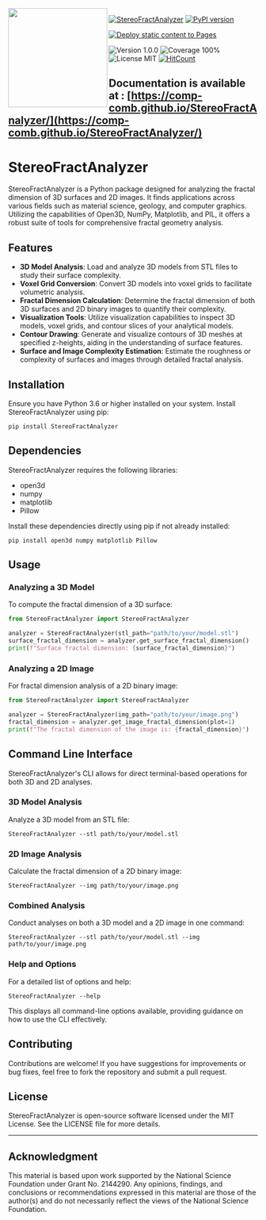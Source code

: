 
<img align='left' src='https://github.com/kmmukut/StereoFractAnalyzer/assets/32664955/f16ce153-846b-4b9e-8fce-3ecd1809c17a' width = "200" height = "200"> 

[![StereoFractAnalyzer](https://github.com/kmmukut/StereoFractAnalyzer/actions/workflows/StereoFractAnalyzer.yml/badge.svg)](https://github.com/kmmukut/StereoFractAnalyzer/actions/workflows/StereoFractAnalyzer.yml)
[![PyPI version](https://badge.fury.io/py/StereoFractAnalyzer.svg)](https://badge.fury.io/py/StereoFractAnalyzer)

[![Deploy static content to Pages](https://github.com/kmmukut/StereoFractAnalyzer/actions/workflows/static.yml/badge.svg)](https://github.com/kmmukut/StereoFractAnalyzer/actions/workflows/static.yml)

![Version 1.0.0](https://img.shields.io/badge/version-1.0.0-brightgreen)
![Coverage 100%](https://img.shields.io/badge/coverage-100%25-brightgreen) 
![License MIT](https://img.shields.io/badge/license-MIT-green])
[![HitCount](https://hits.dwyl.com/comp-comb/StereoFractAnalyzer.svg?style=flat-square&show=unique)](http://hits.dwyl.com/comp-comb/StereoFractAnalyzer)

Documentation is available at : [https://comp-comb.github.io/StereoFractAnalyzer/](https://comp-comb.github.io/StereoFractAnalyzer/)
---

<!-- ![logo](https://github.com/kmmukut/StereoFractAnalyzer/assets/32664955/165e9dfb-5fd1-438d-863a-71e0158bcccd) -->
<!-- ![logo2](https://github.com/kmmukut/StereoFractAnalyzer/assets/32664955/f16ce153-846b-4b9e-8fce-3ecd1809c17a) -->

# StereoFractAnalyzer



StereoFractAnalyzer is a Python package designed for analyzing the fractal dimension of 3D surfaces and 2D images. It finds applications across various fields such as material science, geology, and computer graphics. Utilizing the capabilities of Open3D, NumPy, Matplotlib, and PIL, it offers a robust suite of tools for comprehensive fractal geometry analysis.

## Features

- **3D Model Analysis**: Load and analyze 3D models from STL files to study their surface complexity.
- **Voxel Grid Conversion**: Convert 3D models into voxel grids to facilitate volumetric analysis.
- **Fractal Dimension Calculation**: Determine the fractal dimension of both 3D surfaces and 2D binary images to quantify their complexity.
- **Visualization Tools**: Utilize visualization capabilities to inspect 3D models, voxel grids, and contour slices of your analytical models.
- **Contour Drawing**: Generate and visualize contours of 3D meshes at specified z-heights, aiding in the understanding of surface features.
- **Surface and Image Complexity Estimation**: Estimate the roughness or complexity of surfaces and images through detailed fractal analysis.

## Installation

Ensure you have Python 3.6 or higher installed on your system. Install StereoFractAnalyzer using pip:

```
pip install StereoFractAnalyzer
```

## Dependencies

StereoFractAnalyzer requires the following libraries:

- open3d
- numpy
- matplotlib
- Pillow

Install these dependencies directly using pip if not already installed:

```
pip install open3d numpy matplotlib Pillow
```

## Usage

### Analyzing a 3D Model

To compute the fractal dimension of a 3D surface:

```python
from StereoFractAnalyzer import StereoFractAnalyzer

analyzer = StereoFractAnalyzer(stl_path="path/to/your/model.stl")
surface_fractal_dimension = analyzer.get_surface_fractal_dimension()
print(f"Surface fractal dimension: {surface_fractal_dimension}")
```

### Analyzing a 2D Image

For fractal dimension analysis of a 2D binary image:

```python
from StereoFractAnalyzer import StereoFractAnalyzer

analyzer = StereoFractAnalyzer(img_path="path/to/your/image.png")
fractal_dimension = analyzer.get_image_fractal_dimension(plot=1)
print(f"The fractal dimension of the image is: {fractal_dimension}")
```

## Command Line Interface

StereoFractAnalyzer's CLI allows for direct terminal-based operations for both 3D and 2D analyses.

### 3D Model Analysis

Analyze a 3D model from an STL file:

```
StereoFractAnalyzer --stl path/to/your/model.stl
```

### 2D Image Analysis

Calculate the fractal dimension of a 2D binary image:

```
StereoFractAnalyzer --img path/to/your/image.png
```

### Combined Analysis

Conduct analyses on both a 3D model and a 2D image in one command:

```
StereoFractAnalyzer --stl path/to/your/model.stl --img path/to/your/image.png
```

### Help and Options

For a detailed list of options and help:

```
StereoFractAnalyzer --help
```

This displays all command-line options available, providing guidance on how to use the CLI effectively.

## Contributing

Contributions are welcome! If you have suggestions for improvements or bug fixes, feel free to fork the repository and submit a pull request.

## License

StereoFractAnalyzer is open-source software licensed under the MIT License. See the LICENSE file for more details.

---
## Acknowledgment
This material is based upon work supported by the National Science Foundation under Grant No. 2144290. Any opinions, findings, and conclusions or recommendations expressed in this material are those of the author(s) and do not necessarily reflect the views of the National Science Foundation.
